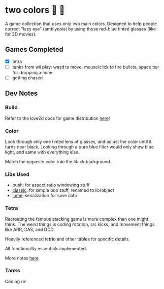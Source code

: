 # two colors :red_circle: :large_blue_circle:

A game collection that uses only two main colors. 
Designed to help people correct "lazy eye" (amblyopia) by using those red-blue tinted glasses (like for 3D movies).

## Games Completed

- [x] tetra
- [ ] tanks from wii play: wasd to move, mouse/click to fire bullets, space bar for dropping a mine
- [ ] getting chased

## Dev Notes

### Build

Refer to the love2d docs for game distribution [here](https://love2d.org/wiki/Game_Distribution)!

### Color

Look through only one tinted lens of glasses, and adjust the color until it turns near black.
Looking through a pure blue filter would only show blue light, and same with everything else.

Match the opposite color into the black background.

### Libs Used

- [push](https://github.com/Ulydev/push): for aspect ratio windowing stuff
- [classic](https://github.com/rxi/classic): for simple oop stuff, renamed to lib/object
- [lume](https://github.com/rxi/lume): serialization for save data

### Tetra

Recreating the famous stacking game is more complex than one might think.
The weird things is coding rotation, srs kicks, and movement things like
ARR, DAS, and DCD.

Heavily referenced tetrio and other tables for specific details.

All functionality essentials implemented.

More notes [here](https://github.com/solunian/two-colors/tree/main/src/tetra/README.md).

### Tanks

Coding rn!
